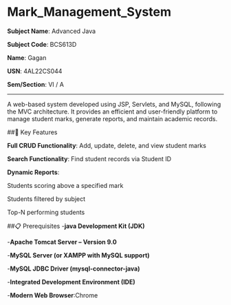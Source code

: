 # Mark_Management_System

**Subject Name**: Advanced Java

**Subject Code**: BCS613D

**Name**: Gagan

**USN**: 4AL22CS044

**Sem/Section**: VI / A

---
A web-based system developed using JSP, Servlets, and MySQL, following the MVC architecture. It provides an efficient and user-friendly platform to manage student marks, generate reports, and maintain academic records.

##🚀 Key Features

**Full CRUD Functionality**: Add, update, delete, and view student marks

**Search Functionality**: Find student records via Student ID

**Dynamic Reports**:

Students scoring above a specified mark

Students filtered by subject

Top-N performing students

##📋 Prerequisites
-**java Development Kit (JDK)**

-**Apache Tomcat Server – Version 9.0**

-**MySQL Server (or XAMPP with MySQL support)**

-**MySQL JDBC Driver (mysql-connector-java)**

-**Integrated Development Environment (IDE)**

-**Modern Web Browser**:Chrome






